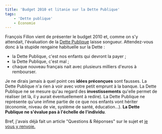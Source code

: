 ```yaml
---
title: 'Budget 2010 et litanie sur la Dette Publique'
tags:
    - 'Dette publique'
    - Économie
---
```


François Fillon vient de présenter le budget 2010 et, comme on s'y attendait,
l'évaluation de la [Dette Publique](/notes/2009-01-dette-publique/) laisse
songueur. Attendez-vous donc à la stupide rengaine habituelle sur la Dette :

-   la Dette Publique, c'est nos enfants qui devront la payer ;
-   la Dette Publique, c'est mal ;
-   chaque nouveau français nait avec plusieurs milliers d'euros à rembourser.

Je ne dirais jamais à quel point ces **idées préconçues** sont fausses. La Dette
Publique n'a rien à voir avec votre petit emprunt à la banque. La Dette Publique
ne se mesure qu'au regard des **investissements** qu'elle permet de réaliser (et
là, il y aurait éventuellement à redire). La Dette Publique ne représente qu'une
infime partie de ce que nos enfants vont hériter (économie, niveau de vie,
système de santé, éducation…). **La Dette Publique ne s'évalue pas à l'échelle
de l'individu**.

Bref, j'avais déjà fait un article "Questions &amp; Réponses" sur le sujet et
[je vous y renvoie.](/notes/2009-01-dette-publique/)
